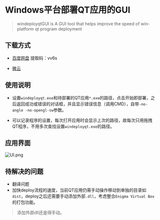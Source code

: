 # Windows平台部署QT应用的GUI 

> windeployqtGUI is A GUI tool that helps improve the speed of win-platform qt program deployment

## 下载方式

- [百度网盘](https://pan.baidu.com/s/1W-mHk5K_8MvWf2Bcla6FIg) 提取码：vv6s

- [微云](https://share.weiyun.com/5NOALOa)

## 使用说明

- 设置`windeployqt.exe`和待部署的QT应用`*.exe`的路径，点击开始即部署，之后返回成功或错误的对话框，并且显示错误信息（调用CMD），自带`-no-angle -no-opengl-sw`参数。

- 可以记录程序的设置，每次打开应用时会显示上次的路径，故每次只用拖拽QT程序，不用多次查找设置`windeployqt.exe`的路径。

## 应用界面

![UI.png](https://github.com/Purple-CSGO/windeployqtGUI/blob/master/UI.png)

## 待解决的问题

- 翻译问题
- 加快deploy流程的速度，当前QT应用仍需手动操作移动到单独的目录如`dist`，deploy之后还需要手动添加外部`.dll`，考虑整合`Enigma Virtual Box`的打包功能。

> 添加外部dll还是得手动。
